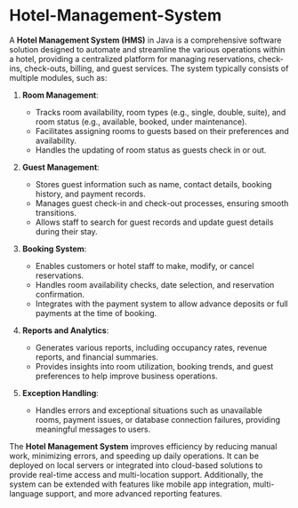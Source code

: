 # Hotel-Management-System
A **Hotel Management System (HMS)** in Java is a comprehensive software solution designed to automate and streamline the various operations within a hotel, providing a centralized platform for managing reservations, check-ins, check-outs, billing, and guest services. The system typically consists of multiple modules, such as:

1. **Room Management**:
   - Tracks room availability, room types (e.g., single, double, suite), and room status (e.g., available, booked, under maintenance).
   - Facilitates assigning rooms to guests based on their preferences and availability.
   - Handles the updating of room status as guests check in or out.

2. **Guest Management**:
   - Stores guest information such as name, contact details, booking history, and payment records.
   - Manages guest check-in and check-out processes, ensuring smooth transitions.
   - Allows staff to search for guest records and update guest details during their stay.

3. **Booking System**:
   - Enables customers or hotel staff to make, modify, or cancel reservations.
   - Handles room availability checks, date selection, and reservation confirmation.
   - Integrates with the payment system to allow advance deposits or full payments at the time of booking.

4. **Reports and Analytics**:
   - Generates various reports, including occupancy rates, revenue reports, and financial summaries.
   - Provides insights into room utilization, booking trends, and guest preferences to help improve business operations.

5. **Exception Handling**:
    - Handles errors and exceptional situations such as unavailable rooms, payment issues, or database connection failures, providing meaningful messages to users.

The **Hotel Management System** improves efficiency by reducing manual work, minimizing errors, and speeding up daily operations. It can be deployed on local servers or integrated into cloud-based solutions to provide real-time access and multi-location support. Additionally, the system can be extended with features like mobile app integration, multi-language support, and more advanced reporting features.
